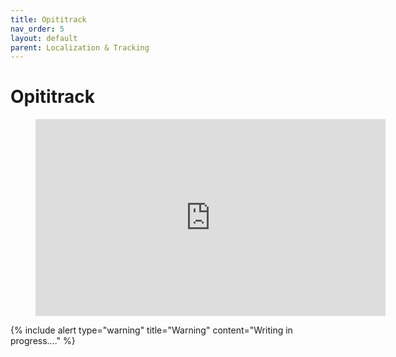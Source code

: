```yaml
---
title: Opititrack
nav_order: 5
layout: default
parent: Localization & Tracking
---
```


# Opititrack

<figure class="video_container">
  <iframe width="560" height="315" src="https://www.youtube.com/embed/qrN2M2PBeW0" frameborder="0" allow="accelerometer; autoplay; clipboard-write; encrypted-media; gyroscope; picture-in-picture" allowfullscreen></iframe>
</figure>

{% include alert type="warning" title="Warning" content="Writing in progress...." %}
